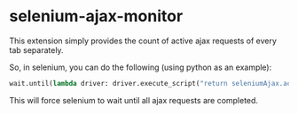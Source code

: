 # selenium-ajax-monitor

This extension simply provides the count of active ajax requests of every tab separately.

So, in selenium, you can do the following (using python as an example):

```python
wait.until(lambda driver: driver.execute_script("return seleniumAjax.active < 1"))
```

This will force selenium to wait until all ajax requests are completed.
